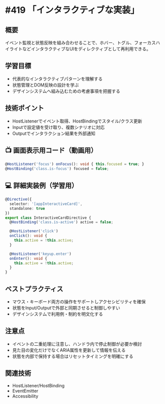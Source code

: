 # #419 「インタラクティブな実装」

## 概要
イベント監視と状態反映を組み合わせることで、ホバー、トグル、フォーカスハイライトなどインタラクティブなUIをディレクティブとして再利用できる。

## 学習目標
- 代表的なインタラクティブパターンを理解する
- 状態管理とDOM反映の設計を学ぶ
- デザインシステムへ組み込むための考慮事項を把握する

## 技術ポイント
- HostListenerでイベント取得、HostBindingでスタイル/クラス更新
- Inputで設定値を受け取り、複数シナリオに対応
- Outputでインタラクション結果を外部通知

## 📺 画面表示用コード（動画用）
```typescript
@HostListener('focus') onFocus(): void { this.focused = true; }
@HostBinding('class.is-focus') focused = false;
```

## 💻 詳細実装例（学習用）
```typescript
@Directive({
  selector: '[appInteractiveCard]',
  standalone: true
})
export class InteractiveCardDirective {
  @HostBinding('class.is-active') active = false;

  @HostListener('click')
  onClick(): void {
    this.active = !this.active;
  }

  @HostListener('keyup.enter')
  onEnter(): void {
    this.active = !this.active;
  }
}
```

## ベストプラクティス
- マウス・キーボード両方の操作をサポートしアクセシビリティを確保
- 状態をInput/Outputで外部と同期させると制御しやすい
- デザインシステムで利用例・制約を明文化する

## 注意点
- イベントの二重処理に注意し、ハンドラ内で停止制御が必要か検討
- 見た目の変化だけでなくARIA属性を更新して情報を伝える
- 状態を内部で保持する場合はリセットタイミングを明確にする

## 関連技術
- HostListener/HostBinding
- EventEmitter
- Accessibility
